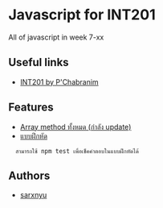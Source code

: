 # Javascript for INT201

All of javascript in week 7-xx

## Useful links
- [INT201 by P'Chabranim](https://github.com/Chabranim/INT201)
## Features

- [Array method ทั้งหมด (กำลัง update)](https://github.com/ssarunyu/jsshootme/tree/main/Array%20Method)
- [แบบฝึกหัด](https://github.com/ssarunyu/jsshootme/tree/main/practice)
```
  สามารถใช้ npm test เพื่อเช็คคำตอบในแบบฝึกหัดได้
```


## Authors

- [sarxnyu](https://www.instagram.com/sarxnyu/)

